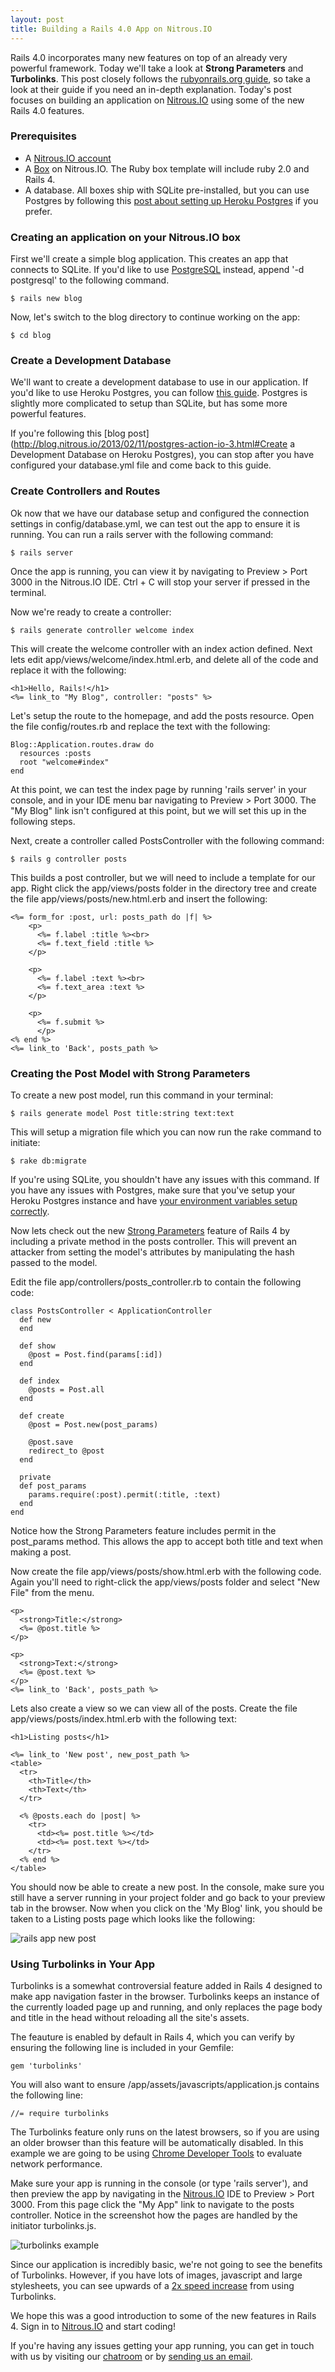 ```yaml
---
layout: post
title: Building a Rails 4.0 App on Nitrous.IO
---
```


Rails 4.0 incorporates many new features on top of an already very powerful framework. Today we'll take a look at __Strong Parameters__ and __Turbolinks__. This post closely follows the [rubyonrails.org guide](http://edgeguides.rubyonrails.org/getting_started.html), so take a look at their guide if you need an in-depth explanation. Today's post focuses on building an application on [Nitrous.IO](http://nitrous.io) using some of the new Rails 4.0 features.

### Prerequisites

* A [Nitrous.IO account](https://nitrous.io)
* A [Box](http://help.action.io/customer/portal/articles/802603-create-a-box) on Nitrous.IO. The Ruby box template will include ruby 2.0 and Rails 4.
* A database.  All boxes ship with SQLite pre-installed, but you can use Postgres by following this [post about setting up Heroku Postgres](http://blog.nitrous.io/2013/02/11/postgres-action-io-3.html#database) if you prefer.

### Creating an application on your Nitrous.IO box

First we'll create a simple blog application. This creates an app that connects to SQLite. If you'd like to use [PostgreSQL](http://help.nitrous.io/postgres) instead, append '-d postgresql' to the following command.

    $ rails new blog

<!--break-->

Now, let's switch to the blog directory to continue working on the app:

    $ cd blog


### Create a Development Database

We'll want to create a development database to use in our application.  If you'd like to use Heroku Postgres, you can follow [this guide](http://help.nitrous.io/postgres/).  Postgres is slightly more complicated to setup than SQLite, but has some more powerful features.

If you're following this [blog post](http://blog.nitrous.io/2013/02/11/postgres-action-io-3.html#Create a Development Database on Heroku Postgres), you can stop after you have configured your database.yml file and come back to this guide.

### Create Controllers and Routes

Ok now that we have our database setup and configured the connection settings in config/database.yml, we can test out the app to ensure it is running. You can run a rails server with the following command:

    $ rails server

Once the app is running, you can view it by navigating to Preview > Port 3000 in the Nitrous.IO IDE. Ctrl + C will stop your server if pressed in the terminal.

Now we're ready to create a controller:

    $ rails generate controller welcome index

This will create the welcome controller with an index action defined. Next lets edit app/views/welcome/index.html.erb, and delete all of the code and replace it with the following:

    <h1>Hello, Rails!</h1>
    <%= link_to "My Blog", controller: "posts" %>

Let's setup the route to the homepage, and add the posts resource. Open the file config/routes.rb and replace the text with the following:

    Blog::Application.routes.draw do
      resources :posts
      root "welcome#index"
    end

At this point, we can test the index page by running 'rails server' in your console, and in your IDE menu bar navigating to Preview > Port 3000. The "My Blog" link isn't configured at this point, but we will set this up in the following steps.

Next, create a controller called PostsController with the following command:

    $ rails g controller posts

This builds a post controller, but we will need to include a template for our app. Right click the app/views/posts folder in the directory tree and create the file app/views/posts/new.html.erb and insert the following:

    <%= form_for :post, url: posts_path do |f| %>
        <p>
          <%= f.label :title %><br>
          <%= f.text_field :title %>
        </p>

        <p>
          <%= f.label :text %><br>
          <%= f.text_area :text %>
        </p>

        <p>
          <%= f.submit %>
          </p>
    <% end %>
    <%= link_to 'Back', posts_path %>

### Creating the Post Model with Strong Parameters

To create a new post model, run this command in your terminal:

    $ rails generate model Post title:string text:text

This will setup a migration file which you can now run the rake command to initiate:

    $ rake db:migrate

If you're using SQLite, you shouldn't have any issues with this command.  If you have any issues with Postgres, make sure that you've setup your Heroku Postgres instance and have [your environment variables setup correctly](http://help.nitrous.io/postgres/).

Now lets check out the new [Strong Parameters](http://weblog.rubyonrails.org/2012/3/21/strong-parameters/) feature of Rails 4 by including a private method in the posts controller. This will prevent an attacker from setting the model's attributes by manipulating the hash passed to the model.

Edit the file app/controllers/posts_controller.rb to contain the following code:

    class PostsController < ApplicationController
      def new
      end

      def show
        @post = Post.find(params[:id])
      end

      def index
        @posts = Post.all
      end

      def create
        @post = Post.new(post_params)

        @post.save
        redirect_to @post
      end

      private
      def post_params
        params.require(:post).permit(:title, :text)
      end
    end

Notice how the Strong Parameters feature includes permit in the post_params method. This allows the app to accept both title and text when making a post.

Now create the file app/views/posts/show.html.erb with the following code. Again you'll need to right-click the app/views/posts folder and select "New File" from the menu.

    <p>
      <strong>Title:</strong>
      <%= @post.title %>
    </p>

    <p>
      <strong>Text:</strong>
      <%= @post.text %>
    </p>
    <%= link_to 'Back', posts_path %>

Lets also create a view so we can view all of the posts. Create the file app/views/posts/index.html.erb with the following text:

    <h1>Listing posts</h1>

    <%= link_to 'New post', new_post_path %>
    <table>
      <tr>
        <th>Title</th>
        <th>Text</th>
      </tr>

      <% @posts.each do |post| %>
        <tr>
          <td><%= post.title %></td>
          <td><%= post.text %></td>
        </tr>
      <% end %>
    </table>

You should now be able to create a new post. In the console, make sure you still have a server running in your project folder and go back to your preview tab in the browser. Now when you click on the 'My Blog' link, you should be taken to a Listing posts page which looks like the following:

![rails app new post](/images/rails-app-new-post.png)

### Using Turbolinks in Your App

Turbolinks is a somewhat controversial feature added in Rails 4 designed to make app navigation faster in the browser. Turbolinks keeps an instance of the currently loaded page up and running, and only replaces the page body and title in the head without reloading all the site's assets.

The feauture is enabled by default in Rails 4, which you can verify by ensuring the following line is included in your Gemfile:

    gem 'turbolinks'

You will also want to ensure /app/assets/javascripts/application.js contains the following line:

    //= require turbolinks

The Turbolinks feature only runs on the latest browsers, so if you are using an older browser than this feature will be automatically disabled. In this example we are going to be using [Chrome Developer Tools](https://developers.google.com/chrome-developer-tools/) to evaluate network performance.

Make sure your app is running in the console (or type 'rails server'), and then preview the app by navigating in the [Nitrous.IO](https://www.nitrous.io) IDE to Preview > Port 3000. From this page click the "My App" link to navigate to the posts controller. Notice in the screenshot how the pages are handled by the initiator turbolinks.js.

![turbolinks example](/images/turbolinks.png)

Since our application is incredibly basic, we're not going to see the benefits of Turbolinks.  However, if you have lots of images, javascript and large stylesheets, you can see upwards of a [2x speed increase](https://github.com/steveklabnik/turbolinks_test/tree/all_the_assets) from using Turbolinks.

We hope this was a good introduction to some of the new features in Rails 4.  Sign in to [Nitrous.IO](https://www.nitrous.io) and start coding!

If you're having any issues getting your app running, you can get in touch with us by visiting our [chatroom](https://nitrous.io/chat) or by [sending us an email](mailto:help@nitrous.io).
